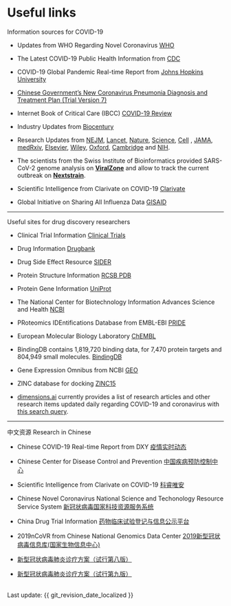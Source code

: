 # Useful links

Information sources for COVID-19 

 * Updates from WHO Regarding Novel Coronavirus [WHO](https://www.who.int/emergencies/diseases/novel-coronavirus-2019)
 
 * The Latest COVID-19 Public Health Information from [CDC](https://www.coronavirus.gov)

 * COVID-19 Global Pandemic Real-time Report from [Johns Hopkins University](https://gisanddata.maps.arcgis.com/apps/opsdashboard/index.html#/bda7594740fd40299423467b48e9ecf6)

 * [Chinese Government’s New Coronavirus Pneumonia Diagnosis and Treatment Plan (Trial Version 7)](file/file_Who-translation.pdf)

 * Internet Book of Critical Care (IBCC) [COVID-19 Review](https://emcrit.org/ibcc/COVID19/)

 * Industry Updates from [Biocentury](https://www.biocentury.com/coronavirus)

 * Research Updates from [NEJM](https://www.nejm.org/coronavirus), [Lancet](https://www.thelancet.com/coronavirus), [Nature](https://www.nature.com/collections/hajgidghjb), [Science](https://www.sciencemag.org/coronavirus-research-commentary-and-news), [Cell](https://www.cell.com/2019-nCOV) , [JAMA](https://jamanetwork.com/journals/jama/pages/coronavirus-alert), [medRxiv](http://connect.medrxiv.org/relate/content/181), [Elsevier](https://www.elsevier.com/connect/coronavirus-information-center), [Wiley](https://novel-coronavirus.onlinelibrary.wiley.com/), [Oxford](https://academic.oup.com/journals/pages/coronavirus), [Cambridge](https://www.cambridge.org/core/browse-subjects/medicine/coronavirus-free-access-collection) and [NIH](https://www.nih.gov/coronavirus).

 * The scientists from the Swiss Institute of Bioinformatics provided SARS-CoV-2 genome analysis on [**ViralZone**](https://viralzone.expasy.org/8996) and allow to track the current outbreak on [**Nextstrain**](https://nextstrain.org/ncov). 

 * Scientific Intelligence from Clarivate on COVID-19 [Clarivate](https://clarivate.com/coronavirus-resources/)

 * Global Initiative on Sharing All Influenza Data [GISAID](https://www.gisaid.org) 

---

Useful sites for drug discovery researchers 

 * Clinical Trial Information [Clinical Trials](https://clinicaltrials.gov/)
 
 * Drug Information [Drugbank](https://www.drugbank.ca/)

 * Drug Side Effect Resource [SIDER](http://sideeffects.embl.de/)

 * Protein Structure Information [RCSB PDB](https://www.rcsb.org)

 * Protein Gene Information [UniProt](https://www.uniprot.org/) 
 
 * The National Center for Biotechnology Information Advances Science and Health [NCBI](https://ncbi.nlm.nih.gov/)

 * PRoteomics IDEntifications Database from EMBL-EBI [PRIDE](https://www.ebi.ac.uk/pride/)

 * European Molecular Biology Laboratory [ChEMBL](https://www.ebi.ac.uk/chembl/)

 * BindingDB contains 1,819,720 binding data, for 7,470 protein targets and 804,949 small molecules. [BindingDB](https://www.bindingdb.org/bind/index.jsp)

 * Gene Expression Omnibus from NCBI [GEO](https://www.ncbi.nlm.nih.gov/geo/)

 * ZINC database for docking [ZINC15](http://zinc15.docking.org/) 

 * [dimensions.ai](https://dimensions.ai) currently provides a list of research articles and other research items updated daily regarding COVID-19 and coronavirus with [this search query](https://covid-19.dimensions.ai/).


---
中文资源 Research in Chinese

 * Chinese COVID-19 Real-time Report from DXY [疫情实时动态](https://ncov.dxy.cn/ncovh5/view/pneumonia?scene=2&clicktime=1579579384&enterid=1579579384&from=timeline&isappinstalled=0)

 * Chinese Center for Disease Control and Prevention [中国疾病预防控制中心](http://www.chinacdc.cn/)
 
 * Scientific Intelligence from Clarivate on COVID-19
 [科睿唯安](http://clarivate.com.cn/coronavirus-resources/)
 
 * Chinese Novel Coronavirus National Science and Techonology Resource Service System [新冠状病毒国家科技资源服务系统](http://nmdc.cn/nCov/en)
 
 * China Drug Trial Information [药物临床试验登记与信息公示平台](http://www.chinadrugtrials.org.cn/)

 * 2019nCoVR from Chinese National Genomics Data Center [2019新型冠状病毒信息库(国家生物信息中心)](https://bigd.big.ac.cn/ncov)

 * [新型冠状病毒肺炎诊疗方案（试行第八版）](http://www.nhc.gov.cn/cms-search/downFiles/a449a3e2e2c94d9a856d5faea2ff0f94.pdf)

 * [新型冠状病毒肺炎诊疗方案（试行第九版）](https://www.gov.cn/zhengce/zhengceku/2022-03/15/5679257/files/49854a49c7004f4ea9e622f3f2c568d8.pdf)


<br>
Last update: {{ git_revision_date_localized }}
